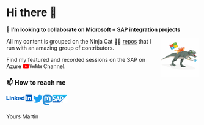 # Hi there 👋

**👯 I’m looking to collaborate on Microsoft + SAP integration projects**

<img align="right" alt="ninja cat riding trex" src="https://raw.githubusercontent.com/MartinPankraz/ninja-unicorn/main/img/trex.gif" width="100px">

All my content is grouped on the Ninja Cat 🥷🐱 [repos](https://martinpankraz.github.io/ninja-unicorn/) that I run with an amazing group of contributors.

Find my featured and recorded sessions on the SAP on Azure <a href="https://www.youtube.com/c/SAPonAzure" ><img width="50px" src="img/YouTube.svg" /></a> Channel.

### 📫 How to reach me

<a href="https://www.linkedin.com/in/martin-pankraz/"><img align="left" alt="Martin's LinkedIn" width="70px" src="img/LinkedIn.svg" /></a><a href="https://twitter.com/martinpankraz" ><img align="left" width="25px" src="img/Twitter.svg" /></a><a href="https://social.cologne/@martinpankraz" ><img align="left" width="25px" src="img/Mastodon.svg" /></a><a href="https://people.sap.com/martin-pankraz#content:blogposts" ><img align="left" width="40px" src="img/sap.svg" /></a>

<br />
<br />

Yours
Martin
